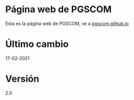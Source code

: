 # Página web de PGSCOM
Esta es la página web de PGSCOM, ve a [pgscom.github.io](https://pgscom.github.io/)
# Último cambio
17-02-2021
# Versión
2.0